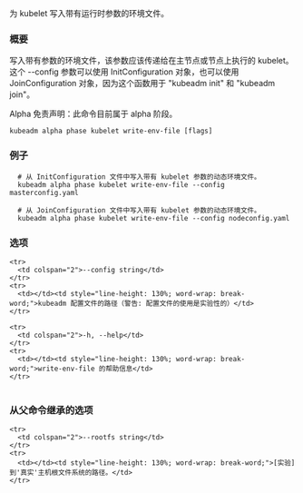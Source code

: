 
为 kubelet 写入带有运行时参数的环境文件。
<!--
Writes an environment file with runtime flags for the kubelet.
-->

<!--
### Synopsis
-->

### 概要

<!--
Writes an environment file with flags that should be passed to the kubelet executing on the master or node. This --config flag can either consume a InitConfiguration object or a JoinConfiguration one, as this function is used for both "kubeadm init" and "kubeadm join". 
-->
写入带有参数的环境文件，该参数应该传递给在主节点或节点上执行的 kubelet。这个 --config 参数可以使用 InitConfiguration 对象，也可以使用 JoinConfiguration 对象，因为这个函数用于 "kubeadm init" 和 "kubeadm join"。

<!--
Alpha Disclaimer: this command is currently alpha.
-->
Alpha 免责声明：此命令目前属于 alpha 阶段。

```
kubeadm alpha phase kubelet write-env-file [flags]
```

<!--
### Examples
-->

### 例子

<!--
  # Writes a dynamic environment file with kubelet flags from a InitConfiguration file.
  # Writes a dynamic environment file with kubelet flags from a JoinConfiguration file.
-->

```
  # 从 InitConfiguration 文件中写入带有 kubelet 参数的动态环境文件。
  kubeadm alpha phase kubelet write-env-file --config masterconfig.yaml
  
  # 从 JoinConfiguration 文件中写入带有 kubelet 参数的动态环境文件。
  kubeadm alpha phase kubelet write-env-file --config nodeconfig.yaml
```

<!--
### Options
-->

### 选项

<table style="width: 100%; table-layout: fixed;">
  <colgroup>
    <col span="1" style="width: 10px;" />
    <col span="1" />
  </colgroup>
  <tbody>

    <tr>
      <td colspan="2">--config string</td>
    </tr>
    <tr>
      <td></td><td style="line-height: 130%; word-wrap: break-word;">kubeadm 配置文件的路径（警告: 配置文件的使用是实验性的）</td>
    </tr>
<!--
     <td></td><td style="line-height: 130%; word-wrap: break-word;">Path to kubeadm config file (WARNING: Usage of a configuration file is experimental)</td>
-->

    <tr>
      <td colspan="2">-h, --help</td>
    </tr>
    <tr>
      <td></td><td style="line-height: 130%; word-wrap: break-word;">write-env-file 的帮助信息</td>
    </tr>
<!--
      <td></td><td style="line-height: 130%; word-wrap: break-word;">help for write-env-file</td>
-->

  </tbody>
</table>



<!--
### Options inherited from parent commands
-->

### 从父命令继承的选项

<table style="width: 100%; table-layout: fixed;">
  <colgroup>
    <col span="1" style="width: 10px;" />
    <col span="1" />
  </colgroup>
  <tbody>

    <tr>
      <td colspan="2">--rootfs string</td>
    </tr>
    <tr>
      <td></td><td style="line-height: 130%; word-wrap: break-word;">[实验] 到'真实'主机根文件系统的路径。</td>
    </tr>
<!--
      <td></td><td style="line-height: 130%; word-wrap: break-word;">[EXPERIMENTAL] The path to the 'real' host root filesystem.</td>
-->

  </tbody>
</table>



